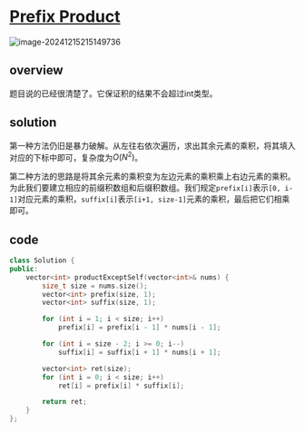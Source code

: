 # [Prefix Product](https://leetcode.cn/problems/product-of-array-except-self)

![image-20241215215149736](https://md-wind.oss-cn-nanjing.aliyuncs.com/md/20241215215149822.png)

## overview

题目说的已经很清楚了。它保证积的结果不会超过int类型。

## solution

第一种方法仍旧是暴力破解。从左往右依次遍历，求出其余元素的乘积，将其填入对应的下标中即可，复杂度为$O(N^2)$。

第二种方法的思路是将其余元素的乘积变为左边元素的乘积乘上右边元素的乘积。为此我们要建立相应的前缀积数组和后缀积数组。我们规定`prefix[i]`表示`[0, i-1]`对应元素的乘积，`suffix[i]`表示`[i+1, size-1]`元素的乘积，最后把它们相乘即可。

## code

```cpp
class Solution {
public:
    vector<int> productExceptSelf(vector<int>& nums) {
        size_t size = nums.size();
        vector<int> prefix(size, 1);
        vector<int> suffix(size, 1);

        for (int i = 1; i < size; i++)
            prefix[i] = prefix[i - 1] * nums[i - 1];

        for (int i = size - 2; i >= 0; i--)
            suffix[i] = suffix[i + 1] * nums[i + 1];

        vector<int> ret(size);
        for (int i = 0; i < size; i++)
            ret[i] = prefix[i] * suffix[i];

        return ret;
    }
};
```

